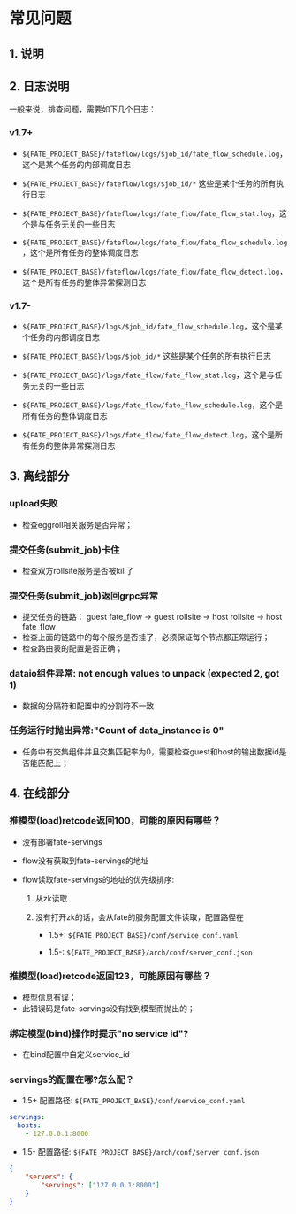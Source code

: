 # 常见问题

## 1. 说明

## 2. 日志说明

一般来说，排查问题，需要如下几个日志：

### v1.7+

- `${FATE_PROJECT_BASE}/fateflow/logs/$job_id/fate_flow_schedule.log`，这个是某个任务的内部调度日志

- `${FATE_PROJECT_BASE}/fateflow/logs/$job_id/*` 这些是某个任务的所有执行日志

- `${FATE_PROJECT_BASE}/fateflow/logs/fate_flow/fate_flow_stat.log`，这个是与任务无关的一些日志

- `${FATE_PROJECT_BASE}/fateflow/logs/fate_flow/fate_flow_schedule.log`，这个是所有任务的整体调度日志

- `${FATE_PROJECT_BASE}/fateflow/logs/fate_flow/fate_flow_detect.log`，这个是所有任务的整体异常探测日志

### v1.7-

- `${FATE_PROJECT_BASE}/logs/$job_id/fate_flow_schedule.log`，这个是某个任务的内部调度日志

- `${FATE_PROJECT_BASE}/logs/$job_id/*` 这些是某个任务的所有执行日志

- `${FATE_PROJECT_BASE}/logs/fate_flow/fate_flow_stat.log`，这个是与任务无关的一些日志

- `${FATE_PROJECT_BASE}/logs/fate_flow/fate_flow_schedule.log`，这个是所有任务的整体调度日志

- `${FATE_PROJECT_BASE}/logs/fate_flow/fate_flow_detect.log`，这个是所有任务的整体异常探测日志

## 3. 离线部分

### upload失败

- 检查eggroll相关服务是否异常；

### 提交任务(submit_job)卡住

- 检查双方rollsite服务是否被kill了

### 提交任务(submit_job)返回grpc异常

- 提交任务的链路： guest fate_flow -> guest rollsite -> host rollsite -> host fate_flow
- 检查上面的链路中的每个服务是否挂了，必须保证每个节点都正常运行；
- 检查路由表的配置是否正确；

### dataio组件异常: not enough values to unpack (expected 2, got 1)

- 数据的分隔符和配置中的分割符不一致

### 任务运行时抛出异常:"Count of data_instance is 0"

- 任务中有交集组件并且交集匹配率为0，需要检查guest和host的输出数据id是否能匹配上；

## 4. 在线部分

### 推模型(load)retcode返回100，可能的原因有哪些？

- 没有部署fate-servings

- flow没有获取到fate-servings的地址

- flow读取fate-servings的地址的优先级排序: 

  1. 从zk读取

  2. 没有打开zk的话，会从fate的服务配置文件读取，配置路径在

     - 1.5+: `${FATE_PROJECT_BASE}/conf/service_conf.yaml`

     - 1.5-: `${FATE_PROJECT_BASE}/arch/conf/server_conf.json`

### 推模型(load)retcode返回123，可能原因有哪些？

- 模型信息有误；
- 此错误码是fate-servings没有找到模型而抛出的；

### 绑定模型(bind)操作时提示"no service id"?

- 在bind配置中自定义service_id

### servings的配置在哪?怎么配？

- 1.5+ 配置路径: `${FATE_PROJECT_BASE}/conf/service_conf.yaml`

```yaml
servings:
  hosts:
    - 127.0.0.1:8000
```

- 1.5- 配置路径: `${FATE_PROJECT_BASE}/arch/conf/server_conf.json`

```json
{
    "servers": {
        "servings": ["127.0.0.1:8000"]
    }
}
```

